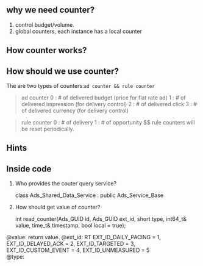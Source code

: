 ## why we need counter?
1. control budget/volume.
2. global counters, each instance has a local counter
## How counter works?
## How should we use counter?
The are two types of counters:`ad counter && rule counter`
>ad counter
>0 : # of delivered budget   (price for flat rate ad)
>1 : # of delivered impression (for delivery control)
>2 : # of delivered click
>3 : # of delivered currency (for delivery control)

>rule counter
>0 : # of delivery
>1 : # of opportunity
> $$ rule counters will be reset periodically.

## Hints

## Inside code
1. Who provides the couter query service?

	 class Ads_Shared_Data_Service :  public Ads_Service_Base
	
2. How should get value of counter?

	int read_counter(Ads_GUID id, Ads_GUID ext_id, short type, int64_t& value, time_t& timestamp, bool local = true);

@value: return value.
@ext_id: RT
        EXT_ID_DAILY_PACING = 1,
        EXT_ID_DELAYED_ACK = 2,
        EXT_ID_TARGETED = 3,
        EXT_ID_CUSTOM_EVENT = 4,
        EXT_ID_UNMEASURED = 5	
@type: 
	
